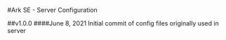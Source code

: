 #Ark SE - Server Configuration

##v1.0.0
####June 8, 2021
Initial commit of config files originally used in server  
